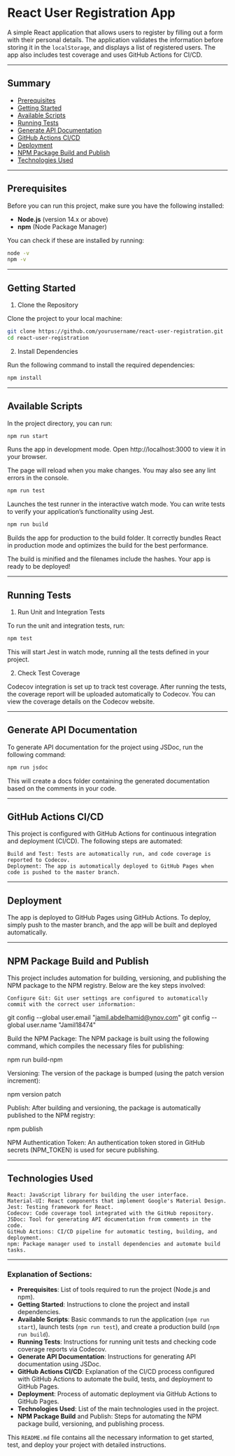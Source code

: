 # React User Registration App

A simple React application that allows users to register by filling out a form with their personal details. The
application validates the information before storing it in the `localStorage`, and displays a list of registered users.
The app also includes test coverage and uses GitHub Actions for CI/CD.

---

## Summary

- [Prerequisites](#prerequisites)
- [Getting Started](#getting-started)
- [Available Scripts](#available-scripts)
- [Running Tests](#running-tests)
- [Generate API Documentation](#generate-api-documentation)
- [GitHub Actions CI/CD](#github-actions-cicd)
- [Deployment](#deployment)
- [NPM Package Build and Publish](#npm-package-build-and-publish)
- [Technologies Used](#technologies-used)

---

## Prerequisites

Before you can run this project, make sure you have the following installed:

- **Node.js** (version 14.x or above)
- **npm** (Node Package Manager)

You can check if these are installed by running:

```bash
node -v
npm -v
```

---

## Getting Started

1. Clone the Repository

Clone the project to your local machine:

```bash
git clone https://github.com/yourusername/react-user-registration.git
cd react-user-registration
```

2. Install Dependencies

Run the following command to install the required dependencies:

```bash
npm install
```

---

## Available Scripts

In the project directory, you can run:

```bash
npm run start
```

Runs the app in development mode.
Open http://localhost:3000 to view it in your browser.

The page will reload when you make changes.
You may also see any lint errors in the console.

```bash
npm run test
```

Launches the test runner in the interactive watch mode.
You can write tests to verify your application’s functionality using Jest.

```bash
npm run build
```

Builds the app for production to the build folder.
It correctly bundles React in production mode and optimizes the build for the best performance.

The build is minified and the filenames include the hashes.
Your app is ready to be deployed!

---

## Running Tests

1. Run Unit and Integration Tests

To run the unit and integration tests, run:

```bash
npm test
```

This will start Jest in watch mode, running all the tests defined in your project.

2. Check Test Coverage

Codecov integration is set up to track test coverage. After running the tests, the coverage report will be uploaded
automatically to Codecov. You can view the coverage details on the Codecov website.

---

## Generate API Documentation

To generate API documentation for the project using JSDoc, run the following command:

```bash
npm run jsdoc
```

This will create a docs folder containing the generated documentation based on the comments in your code.

---

## GitHub Actions CI/CD

This project is configured with GitHub Actions for continuous integration and deployment (CI/CD). The following steps
are automated:

    Build and Test: Tests are automatically run, and code coverage is reported to Codecov.
    Deployment: The app is automatically deployed to GitHub Pages when code is pushed to the master branch.

---

## Deployment

The app is deployed to GitHub Pages using GitHub Actions. To deploy, simply push to the master branch, and the app will
be built and deployed automatically.

---

## NPM Package Build and Publish

This project includes automation for building, versioning, and publishing the NPM package to the NPM registry. Below are
the key steps involved:

    Configure Git: Git user settings are configured to automatically commit with the correct user information:

git config --global user.email "jamil.abdelhamid@ynov.com"
git config --global user.name "Jamil18474"

Build the NPM Package: The NPM package is built using the following command, which compiles the necessary files for
publishing:

npm run build-npm

Versioning: The version of the package is bumped (using the patch version increment):

npm version patch

Publish: After building and versioning, the package is automatically published to the NPM registry:

npm publish

NPM Authentication Token: An authentication token stored in GitHub secrets (NPM_TOKEN) is used for secure publishing.

---

## Technologies Used

    React: JavaScript library for building the user interface.
    Material-UI: React components that implement Google's Material Design.
    Jest: Testing framework for React.
    Codecov: Code coverage tool integrated with the GitHub repository.
    JSDoc: Tool for generating API documentation from comments in the code.
    GitHub Actions: CI/CD pipeline for automatic testing, building, and deployment.
    npm: Package manager used to install dependencies and automate build tasks.

---

### Explanation of Sections:

- **Prerequisites**: List of tools required to run the project (Node.js and npm).
- **Getting Started**: Instructions to clone the project and install dependencies.
- **Available Scripts**: Basic commands to run the application (`npm run start`), launch tests (`npm run test`), and
  create a production build (`npm run build`).
- **Running Tests**: Instructions for running unit tests and checking code coverage reports via Codecov.
- **Generate API Documentation**: Instructions for generating API documentation using JSDoc.
- **GitHub Actions CI/CD**: Explanation of the CI/CD process configured with GitHub Actions to automate the build,
  tests, and deployment to GitHub Pages.
- **Deployment**: Process of automatic deployment via GitHub Actions to GitHub Pages.
- **Technologies Used**: List of the main technologies used in the project.
- **NPM Package Build** and Publish: Steps for automating the NPM package build, versioning, and publishing process.

This `README.md` file contains all the necessary information to get started, test, and deploy your project with detailed
instructions.
